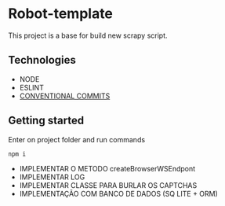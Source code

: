 # Robot-template

<p>This project is a base for build new scrapy script. </p>

## Technologies

<ul>
    <li>NODE</li>
    <li>ESLINT</li>
    <li><a href="https://www.conventionalcommits.org/en/v1.0.0/">CONVENTIONAL COMMITS</a></li>

</ul>


## Getting started


<p>Enter on project folder and run commands</p>


```
npm i
```

<ul>
    <li>IMPLEMENTAR O METODO createBrowserWSEndpont</li>
    <li>IMPLEMENTAR LOG</li>
    <li>IMPLEMENTAR CLASSE PARA BURLAR OS CAPTCHAS</li>
    <li>IMPLEMENTAÇÃO COM BANCO DE DADOS (SQ LITE + ORM)</li>
</ul>
